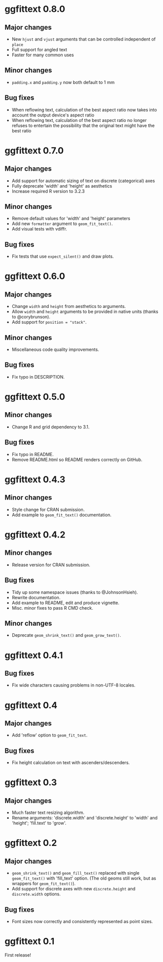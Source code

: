 # ggfittext 0.8.0

## Major changes

- New `hjust` and `vjust` arguments that can be controlled independent of `place`
- Full support for angled text
- Faster for many common uses

## Minor changes

- `padding.x` and `padding.y` now both default to 1 mm

## Bug fixes

- When reflowing text, calculation of the best aspect ratio now takes into
  account the output device's aspect ratio
- When reflowing text, calculation of the best aspect ratio no longer refuses
  to entertain the possibility that the original text might have the best ratio

# ggfittext 0.7.0

## Major changes

- Add support for automatic sizing of text on discrete (categorical) axes
- Fully deprecate 'width' and 'height' as aesthetics
- Increase required R version to 3.2.3

## Minor changes

- Remove default values for 'width' and 'height' parameters
- Add new `formatter` argument to `geom_fit_text()`.
- Add visual tests with vdiffr.

## Bug fixes

- Fix tests that use `expect_silent()` and draw plots.

# ggfittext 0.6.0

## Major changes

- Change `width` and `height` from aesthetics to arguments.
- Allow `width` and `height` arguments to be provided in native units (thanks
  to @corybrunson).
- Add support for `position = "stack"`.

## Minor changes

- Miscellaneous code quality improvements.

## Bug fixes

- Fix typo in DESCRIPTION.

# ggfittext 0.5.0

## Minor changes

- Change R and grid dependency to 3.1.

## Bug fixes

- Fix typo in README.
- Remove README.html so README renders correctly on GitHub.

# ggfittext 0.4.3

## Minor changes

- Style change for CRAN submission.
- Add example to `geom_fit_text()` documentation.

# ggfittext 0.4.2

## Minor changes

- Release version for CRAN submission.

## Bug fixes

- Tidy up some namespace issues (thanks to @JohnsonHsieh).
- Rewrite documentation.
- Add example to README, edit and produce vignette.
- Misc. minor fixes to pass R CMD check.

## Minor changes

- Deprecate `geom_shrink_text()` and `geom_grow_text()`.

# ggfittext 0.4.1

## Bug fixes

- Fix wide characters causing problems in non-UTF-8 locales.

# ggfittext 0.4

## Major changes

- Add 'reflow' option to `geom_fit_text`.

## Bug fixes

- Fix height calculation on text with ascenders/descenders.

# ggfittext 0.3

## Major changes

- Much faster text resizing algorithm.
- Rename arguments: 'discrete.width' and 'discrete.height' to 'width' and
  'height'; 'fill.text' to 'grow'.

# ggfittext 0.2

## Major changes

- `geom_shrink_text()` and `geom_fill_text()` replaced with single
  `geom_fit_text()` with 'fill_text' option. (The old geoms still work, but as
  wrappers for `geom_fit_text()`).
- Add support for discrete axes with new `discrete.height` and `discrete.width`
  options.

## Bug fixes

- Font sizes now correctly and consistently represented as point sizes.

# ggfittext 0.1

First release!
